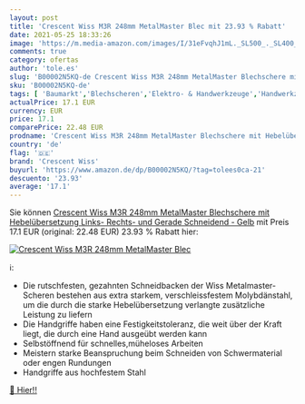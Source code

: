 ```yaml
---
layout: post
title: 'Crescent Wiss M3R 248mm MetalMaster Blec mit 23.93 % Rabatt'
date: 2021-05-25 18:33:26
image: 'https://m.media-amazon.com/images/I/31eFvqhJ1mL._SL500_._SL400_.jpg'
comments: true
category: ofertas
author: 'tole.es'
slug: 'B00002N5KQ-de Crescent Wiss M3R 248mm MetalMaster Blechschere mit...'
sku: 'B00002N5KQ-de'
tags: [ 'Baumarkt','Blechscheren','Elektro- & Handwerkzeuge','Handwerkzeuge','Schneidwerkzeuge','crescent wiss', ]
actualPrice: 17.1 EUR
currency: EUR
price: 17.1
comparePrice: 22.48 EUR
prodname: 'Crescent Wiss M3R 248mm MetalMaster Blechschere mit Hebelübersetzung  Links-  Rechts- und Gerade Schneidend - Gelb'
country: 'de'
flag: '🇩🇪'
brand: 'Crescent Wiss'
buyurl: 'https://www.amazon.de/dp/B00002N5KQ/?tag=tolees0ca-21'
descuento: '23.93'
average: '17.1'
---
```


Sie können [Crescent Wiss M3R 248mm MetalMaster Blechschere mit Hebelübersetzung  Links-  Rechts- und Gerade Schneidend - Gelb](https://www.amazon.de/dp/B00002N5KQ/?tag=tolees0ca-21) mit Preis 17.1 EUR (original: 22.48 EUR) 23.93 % Rabatt hier:

[![Crescent Wiss M3R 248mm MetalMaster Blec](https://m.media-amazon.com/images/I/31eFvqhJ1mL._SL500_._SL400_.jpg)](https://www.amazon.de/dp/B00002N5KQ/?tag=tolees0ca-21)

ℹ️:

- Die rutschfesten, gezahnten Schneidbacken der Wiss Metalmaster-Scheren bestehen aus extra starkem, verschleissfestem Molybdänstahl, um die durch die starke Hebelübersetzung verlangte zusätzliche Leistung zu liefern
- Die Handgriffe haben eine Festigkeitstoleranz, die weit über der Kraft liegt, die durch eine Hand ausgeübt werden kann
- Selbstöffnend für schnelles,müheloses Arbeiten
- Meistern starke Beanspruchung beim Schneiden von Schwermaterial oder engen Rundungen
- Handgriffe aus hochfestem Stahl

[🛒 Hier!!](https://www.amazon.de/dp/B00002N5KQ/?tag=tolees0ca-21)
